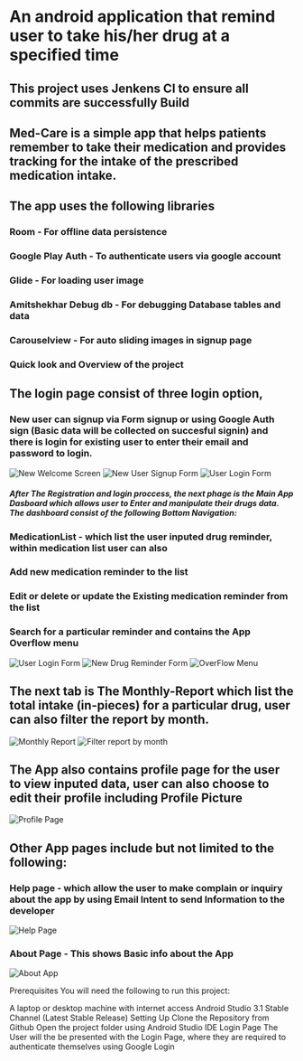 # An android application that remind user to take his/her drug at a specified time
## This project uses Jenkens CI to ensure all commits are successfully Build

## Med-Care is a simple app that helps patients remember to take their medication and provides tracking for the intake of the prescribed medication intake.

## The app uses the following libraries

### Room - For offline data persistence

### Google Play Auth - To authenticate users via google account

### Glide - For loading user image

### Amitshekhar Debug db - For debugging Database tables and data

### Carouselview - For auto sliding images in signup page

### Quick look and Overview of the project

## The login page consist of three login option, 

### New user can signup via Form signup or using Google Auth sign (Basic data will be collected on succesful signin) and there is login for existing user to enter their email and password to login.

![New Welcome Screen](https://github.com/sodiqOladeni/MedManager/blob/master/figma_designs/welcome.png)
![New User Signup Form](https://github.com/sodiqOladeni/MedManager/blob/master/figma_designs/Sign%20up.png)
![User Login Form](https://github.com/sodiqOladeni/MedManager/blob/master/figma_designs/log%20in.png)

##### After The Registration and login proccess, the next phage is the Main App Dasboard which allows user to Enter and manipulate their drugs data. The dashboard consist of the following Bottom Navigation:

### MedicationList - which list the user inputed drug reminder, within medication list user can also 

### Add new medication reminder to the list

### Edit or delete or update the Existing medication reminder from the list

### Search for a particular reminder and contains the App Overflow menu

![User Login Form](https://github.com/sodiqOladeni/MedManager/blob/master/figma_designs/Medication%20list.png)
![New Drug Reminder Form](https://github.com/sodiqOladeni/MedManager/blob/master/figma_designs/Reminder.png)
![OverFlow Menu](https://github.com/sodiqOladeni/MedManager/blob/master/figma_designs/Overflow%20menu.png)

## The next tab is The Monthly-Report which list the total intake (in-pieces) for a particular drug, user can also filter the report by month.

![Monthly Report](https://github.com/sodiqOladeni/MedManager/blob/master/figma_designs/Med%20care.png)
![Filter report by month](https://github.com/sodiqOladeni/MedManager/blob/master/figma_designs/Show%20report.png)

## The App also contains profile page for the user to view inputed data, user can also choose to edit their profile including Profile Picture

![Profile Page](https://github.com/sodiqOladeni/MedManager/blob/master/figma_designs/Profile.png)

## Other App pages include but not limited to the following:

### Help page - which allow the user to make complain or inquiry about the app by using Email Intent to send Information to the developer

![Help Page](https://github.com/sodiqOladeni/MedManager/blob/master/figma_designs/Help.png)

### About Page - This shows Basic info about the App

![About App](https://github.com/sodiqOladeni/MedManager/blob/master/figma_designs/About%20app.png)


Prerequisites
You will need the following to run this project:

A laptop or desktop machine with internet access
Android Studio 3.1 Stable Channel (Latest Stable Release)
Setting Up
Clone the Repository from Github
Open the project folder using Android Studio IDE
Login Page
The User will the be presented with the Login Page, where they are required to authenticate themselves using Google Login
